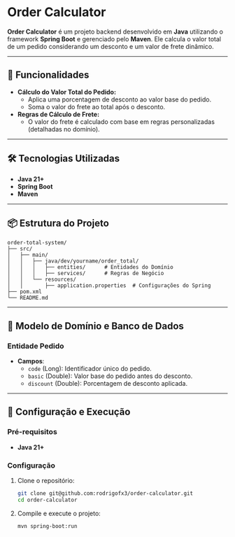 # Order Calculator

**Order Calculator** é um projeto backend desenvolvido em **Java** utilizando o framework **Spring Boot** e gerenciado pelo **Maven**. Ele calcula o valor total de um pedido considerando um desconto e um valor de frete dinâmico.

---

## 🚀 Funcionalidades

- **Cálculo do Valor Total do Pedido:**
  - Aplica uma porcentagem de desconto ao valor base do pedido.
  - Soma o valor do frete ao total após o desconto.
- **Regras de Cálculo de Frete:**
  - O valor do frete é calculado com base em regras personalizadas (detalhadas no domínio).

---

## 🛠️ Tecnologias Utilizadas

- **Java 21+**
- **Spring Boot**
- **Maven**

---

## 📦 Estrutura do Projeto

```
order-total-system/
├── src/
│   ├── main/
│   │   ├── java/dev/yourname/order_total/
│   │   │   ├── entities/      # Entidades do Domínio
│   │   │   ├── services/      # Regras de Negócio
│   │   └── resources/
│   │       ├── application.properties  # Configurações do Spring
├── pom.xml
└── README.md
```

---

## 📄 Modelo de Domínio e Banco de Dados

### Entidade Pedido
- **Campos**:
  - `code` (Long): Identificador único do pedido.
  - `basic` (Double): Valor base do pedido antes do desconto.
  - `discount` (Double): Porcentagem de desconto aplicada.

---

## 🔧 Configuração e Execução

### Pré-requisitos

- **Java 21+**

### Configuração

1. Clone o repositório:
   ```bash
   git clone git@github.com:rodrigofx3/order-calculator.git
   cd order-calculator
   ```

3. Compile e execute o projeto:
   ```bash
   mvn spring-boot:run
   ```